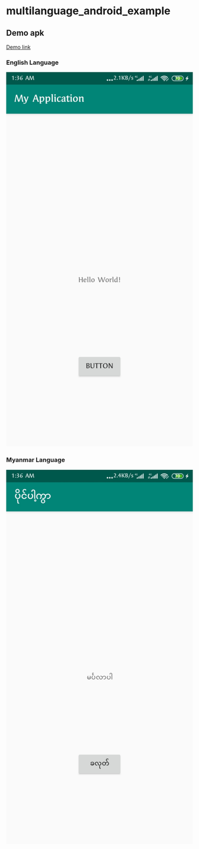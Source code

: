 # multilanguage_android_example

## Demo apk

[Demo link](https://github.com/kywthiha/multilanguage_android_example/raw/master/demo/demo.apk)
### English Language
![English Language](https://raw.githubusercontent.com/kywthiha/multilanguage_android_example/master/demo/eng.jpg)
### Myanmar Language
![Myanmar Language](https://raw.githubusercontent.com/kywthiha/multilanguage_android_example/master/demo/my.jpg)